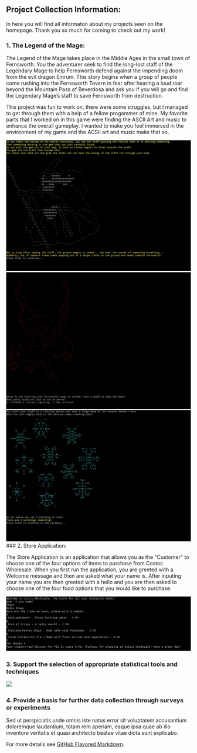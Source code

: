 ## Project Collection Information: 

In here you will find all informaton about my projects seen on the homepage. Thank you so much for coming to check out my work! 

### 1. The Legend of the Mage: 

The Legend of the Mage takes place in the Middle Ages in the small town of Fernsworth. You the adventurer seek to find the long-lost staff of the Legendary Mage to help Fernsworth defend against the impending doom from the evil dragon Emrum. This story begins when a group of people come rushing into the Fernsworth Tavern in fear after hearing a loud roar beyond the Mountain Pass of Beverdosa and ask you if you will go and find the Legendary Mage’s staff to save Fernsworth from destruction. 

This project was fun to work on, there were some struggles, but I managed to get through them with a help of a fellow progammer of mine. My favorite parts that I worked on in this game were finding the ASCII Art and music to enhance the overall gameplay. I wanted to make you feel immersed in the environment of my game and the ACSII art and music make that so.

<img src="images/LOTMIngame1.JPG?raw=true"/>

<img src="images/LOTMIngame2.JPG?raw=true"/>

<img src="images/LOTMIngame3.JPG?raw=true"/>
### 2. Store Application:

The Store Application is an application that allows you as the "Customer" to choose one of the four options of items to purchase from Costoc Wholesale. When you first run the application, you are greeted with a Welcome message and then are asked what your name is. After inputing your name you are then greeted with a hello and you are then asked to choose one of the four food options that you would like to purchase. 

<img src="images/StorePurchase.JPG?raw=true"/>


### 3. Support the selection of appropriate statistical tools and techniques

<img src="images/dummy_thumbnail.jpg?raw=true"/>

### 4. Provide a basis for further data collection through surveys or experiments

Sed ut perspiciatis unde omnis iste natus error sit voluptatem accusantium doloremque laudantium, totam rem aperiam, eaque ipsa quae ab illo inventore veritatis et quasi architecto beatae vitae dicta sunt explicabo. 

For more details see [GitHub Flavored Markdown](https://guides.github.com/features/mastering-markdown/).
